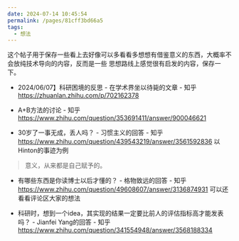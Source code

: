 ```yaml
---
date: 2024-07-14 10:45:54
permalink: /pages/81cff3bd66a5
tags: 
  - 想法
---
```


这个帖子用于保存一些看上去好像可以多看看多想想有借鉴意义的东西，大概率不会放纯技术导向的内容，反而是一些
思想路线上感觉很有启发的内容，保存一下。

- 2024/06/07】科研困境的反思 - 在学术界坐以待毙的文章 - 知乎 <https://zhuanlan.zhihu.com/p/702162378>

- A+B方法的讨论 - 知乎 <https://www.zhihu.com/question/353691411/answer/900046621>

- 30岁了一事无成，丢人吗？ - 习惯主义的回答 - 知乎 <https://www.zhihu.com/question/439543219/answer/3561592836> 以Hinton的事迹为例

> 意义，从来都是自己赋予的。

- 有哪些东西是你读博士以后才懂的？ - 格物致远的回答 - 知乎 <https://www.zhihu.com/question/49608607/answer/3136874931> 可以还看看评论区大家的想法

- 科研时，想到一个idea，其实现的结果一定要比前人的评估指标高才能发表吗？ - Jianfei Yang的回答 - 知乎 <https://www.zhihu.com/question/341554948/answer/3568188334>